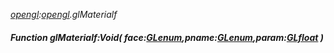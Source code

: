 _[opengl](../../modules/opengl/opengl-module.md):[opengl](../../modules/opengl/opengl-module.md).glMaterialf_
##### Function glMaterialf:Void( face:[GLenum](../../modules/opengl/opengl-glenum.md),pname:[GLenum](../../modules/opengl/opengl-glenum.md),param:[GLfloat](../../modules/opengl/opengl-glfloat.md) )
